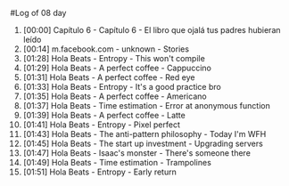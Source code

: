 #Log of 08 day

1. [00:00] Capítulo 6 - Capítulo 6 - El libro que ojalá tus padres hubieran leído
1. [00:14] m.facebook.com - unknown - Stories
1. [01:28] Hola Beats - Entropy - This won't compile
1. [01:29] Hola Beats - A perfect coffee - Cappuccino
1. [01:31] Hola Beats - A perfect coffee - Red eye
1. [01:33] Hola Beats - Entropy - It's a good practice bro
1. [01:35] Hola Beats - A perfect coffee - Americano
1. [01:37] Hola Beats - Time estimation - Error at anonymous function
1. [01:39] Hola Beats - A perfect coffee - Latte
1. [01:41] Hola Beats - Entropy - Pixel perfect
1. [01:43] Hola Beats - The anti-pattern philosophy - Today I'm WFH
1. [01:45] Hola Beats - The start up investment - Upgrading servers
1. [01:47] Hola Beats - Isaac's monster - There's someone there
1. [01:49] Hola Beats - Time estimation - Trampolines
1. [01:51] Hola Beats - Entropy - Early return
